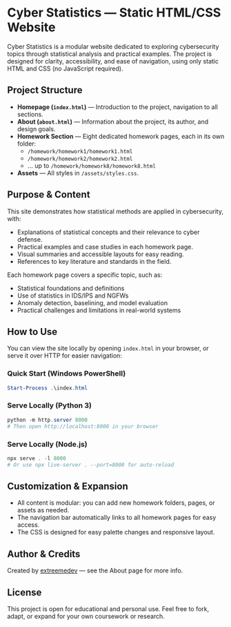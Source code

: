 # Cyber Statistics — Static HTML/CSS Website

Cyber Statistics is a modular website dedicated to exploring cybersecurity topics through statistical analysis and practical examples. The project is designed for clarity, accessibility, and ease of navigation, using only static HTML and CSS (no JavaScript required).

## Project Structure
- **Homepage (`index.html`)** — Introduction to the project, navigation to all sections.
- **About (`about.html`)** — Information about the project, its author, and design goals.
- **Homework Section** — Eight dedicated homework pages, each in its own folder:
  - `/homework/homework1/homework1.html`
  - `/homework/homework2/homework2.html`
  - ... up to `/homework/homework8/homework8.html`
- **Assets** — All styles in `/assets/styles.css`.

## Purpose & Content
This site demonstrates how statistical methods are applied in cybersecurity, with:
- Explanations of statistical concepts and their relevance to cyber defense.
- Practical examples and case studies in each homework page.
- Visual summaries and accessible layouts for easy reading.
- References to key literature and standards in the field.

Each homework page covers a specific topic, such as:
- Statistical foundations and definitions
- Use of statistics in IDS/IPS and NGFWs
- Anomaly detection, baselining, and model evaluation
- Practical challenges and limitations in real-world systems

## How to Use
You can view the site locally by opening `index.html` in your browser, or serve it over HTTP for easier navigation:

### Quick Start (Windows PowerShell)
```powershell
Start-Process .\index.html
```

### Serve Locally (Python 3)
```powershell
python -m http.server 8000
# Then open http://localhost:8000 in your browser
```

### Serve Locally (Node.js)
```powershell
npx serve . -l 8000
# Or use npx live-server . --port=8000 for auto-reload
```

## Customization & Expansion
- All content is modular: you can add new homework folders, pages, or assets as needed.
- The navigation bar automatically links to all homework pages for easy access.
- The CSS is designed for easy palette changes and responsive layout.

## Author & Credits
Created by [extreemedev](https://github.com/extreemedev) — see the About page for more info.

## License
This project is open for educational and personal use. Feel free to fork, adapt, or expand for your own coursework or research.

